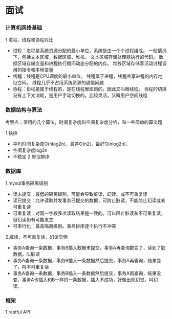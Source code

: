 # 面试

### 计算机网络基础

1.进程、线程和协程对比
- 进程：进程是系统资源分配的最小单位，系统是由一个个进程组成。
一般情况下，包括文本区域，数据区域、堆栈。
文本区域存储处理器执行的代码。
数据区域存储变量和进程执行期间动态分配的内存。
堆栈区域存储着活动过程调用的指令和本地变量
- 线程：线程是CPU调度的最小单位。
线程属于进程，线程共享进程的内存地址空间。
线程几乎不占用系统资源的通信问题
- 协程：协程是属于线程的，是在线程里面跑的，因此又叫微线程。
协程的切换没有上下文消耗，是用户手动切换的。比较灵活，又叫用户空间线程

### 数据结构与算法
考察点：常用的几个算法，时间复杂度和空间复杂度分析，和一些简单的算法题

1.快排 
- 平均时间复杂度O(nlog2n)，最差O(n2)，最好O(nlog2n)。
- 空间复杂度log2n
- 不稳定 
2.冒泡排序


### 数据库

1.mysql事务隔离级别
- 读未提交：最低的隔离级别，可能会导致脏读、幻读、或不可重复读
- 读已提交：允许读取并发事务已提交的数据，可防止脏读，不能防止幻读或者可重复读
- 可重复读：对同一字段多次读取结果是一致的。可以阻止脏读和不可重复读，但幻读仍有可能发生
- 可串行化：最高隔离级别。事务排序逐个执行不冲突

2.脏读、不可重复读、幻读举例
- 事务A查询一条数据，事务B插入数据未提交，事务A再查询数变了，读到了脏数据，叫脏读
- 事务A查询一条数据，事务B插入一条数据然后提交，事务A再查询，结果变了，叫不可重复读
- 事务A查询一条数据，事务B插入一条数据然后提交，事务A再查询，结果没变，事务A也插入和B一样的一条数据，插入不成功，好像出现幻觉，叫幻读。

### 框架
1.restful API



